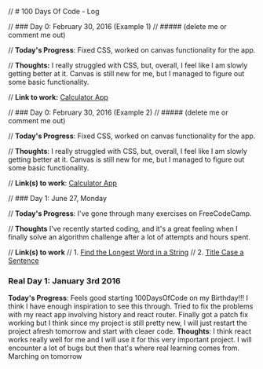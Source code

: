 // # 100 Days Of Code - Log

// ### Day 0: February 30, 2016 (Example 1)
// ##### (delete me or comment me out)

// **Today's Progress**: Fixed CSS, worked on canvas functionality for the app.

// **Thoughts:** I really struggled with CSS, but, overall, I feel like I am slowly getting better at it. Canvas is still new for me, but I managed to figure out some basic functionality.

// **Link to work:** [Calculator App](http://www.example.com)

// ### Day 0: February 30, 2016 (Example 2)
// ##### (delete me or comment me out)

// **Today's Progress**: Fixed CSS, worked on canvas functionality for the app.

// **Thoughts**: I really struggled with CSS, but, overall, I feel like I am slowly getting better at it. Canvas is still new for me, but I managed to figure out some basic functionality.

// **Link(s) to work**: [Calculator App](http://www.example.com)


// ### Day 1: June 27, Monday

// **Today's Progress**: I've gone through many exercises on FreeCodeCamp.

// **Thoughts** I've recently started coding, and it's a great feeling when I finally solve an algorithm challenge after a lot of attempts and hours spent.

// **Link(s) to work**
// 1. [Find the Longest Word in a String](https://www.freecodecamp.com/challenges/find-the-longest-word-in-a-string)
// 2. [Title Case a Sentence](https://www.freecodecamp.com/challenges/title-case-a-sentence)


### Real Day 1: January 3rd 2016
**Today's Progress**: Feels good starting 100DaysOfCode on my Birthday!!! I think I have enough inspiration to see this through. Tried to fix the problems with my react app involving history and react router. Finally got a patch fix working but I think since my project is still pretty new, I will just restart the project afresh tomorrow and start with cleaer code.
**Thoughts**: I think react works really well for me and I will use it for this very important project. I will encounter a lot of bugs but then that's where real learning comes from. Marching on tomorrow